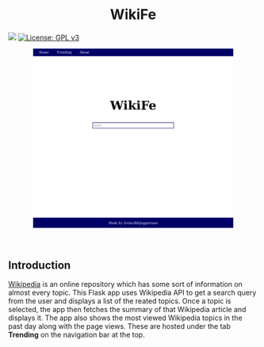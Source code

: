 <h1 align="center"> 
  WikiFe
  </h1>
  

[![](https://img.shields.io/badge/MADE%20WITH%20-Python-blueviolet)](https://www.python.org)
[![License: GPL v3](https://img.shields.io/badge/License-MIT-brightgreen.svg)](LICENSE)

<p align="center">
  <img src = "Assets/WikiFe - Home.png" height="80%" width="80%">
  </p>
  
<br>  
<h2>Introduction</h2>
<p> <a href="https://www.wikipedia.org/">Wikipedia</a> is an online repository which has some sort of information on almost every topic. This Flask app uses Wikipedia API to get a search query from the user and displays a list of the reated topics. Once a topic is selected, the app then fetches the summary of that Wikipedia article and displays it.
The app also shows the most viewed Wikipedia topics in the past day along with the page views. These are hosted under the tab <b>Trending</b> on the navigation bar at the top.
  




